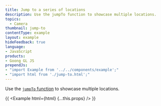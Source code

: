 ```yaml
---
title: Jump to a series of locations
description: Use the jumpTo function to showcase multiple locations.
topics:
  - Camera
thumbnail: jump-to
contentType: example
layout: example
hideFeedback: true
language:
- JavaScript
products:
- Goong GL JS
prependJs:
- "import Example from '../../components/example';"
- "import html from './jump-to.html';"
---
```


Use the [`jumpTo` function](/docs/api/map/#map#jumpto) to showcase multiple locations.

{{ <Example html={html} {...this.props} /> }}
